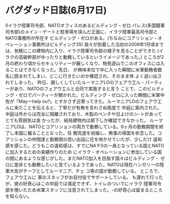 # バグダッド日誌(6月17日)

0イラク陸軍司令部、NATOオフィスのあるビルディング・ゼロ
パレス(多国籍軍司令部)のメイン・ゲートと駐車場を挟んだ正面に、イラク陸軍最高司令部とNATO事務所が所在す
ビルディング・ゼロがある。(ちなみにコアリション・オペレーション事務所はビルディング35)
我々が到着した当初の2006年1月頃までは、気軽にこの建物内に入り、イラク陸軍司令部の様子を見ることができた
(イラクの高級幹部がゆったりと動務しているというイメージであった。)
ところが2月の終わり頃からセキュリティーが厳しくなり、物見遊山でこのオフィスには入ることはできなくなった。先日、
が興味本位で中に入った瞬間に米軍動務者数名に囲まれてしまい、どこに行きたいのか確認され、そのまま体
よく追い出されてしまった。
昨日、親しくしていたルーマニアLOのフェアウ工ル・パーティーがあり、NATOのフェアウ工ルと合同で実施すると言う
ことで、このビルディング・ゼロでパーティーが開かれた。ビルディング・ゼロに入った瞬間に米軍中佐が「Mayーhelp
ou?」とすかさず近寄ってきた。ルーマニアLOのフェアウ工ルに来たことを伝えると、丁寧だが有無を言わさぬ態度で
中庭に案内された。中庭は外からは完全に隔離されており、木製のペンチや日よけのシ-トがあってとても雰囲気は良
かったが、結局建物内は廊下しか確認できなかった。
ルーマニアLOは、NATOとコアリションの両方で動務している。6ヶ月の勤務期間を終了し本国に樶ることとなった。任
務完遂を祝福し、無事の帰国を祈念した。コアリションの仲間達と勤務間の思い出話に花を咲かせていたが、少しだけ
違和感を感じた。どうもこの違和感は、すでにNA〒0の一員となっている国とNATOに加入するための実績作りのため
にイラク・オペレーションに参加している国の間にあるような感じがした。またNATO加入を目指す国々はビルディング・
ゼロに是非とも動務したいと見ているようであった。NATOは現在ハンガリーの陸軍大佐がチーフとしてルーマニア、チェ
コ等の国が勤務している。
ところで、フェアウ工ルに
軍のスタッフがお目付役でサポートしている。
も連れて行ったが、彼の好奇心はこの中庭では満足できず、トイレのついでにイラク
陸軍司令部を覗いたため米軍スタッフに注意されてしまった。-の好奇心は留まるところを知らない。
